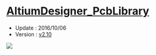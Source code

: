 [AltiumDesigner_PcbLibrary](https://github.com/KitSprout/AltiumDesigner_PcbLibrary)
=========================
* Update : 2016/10/06
* Version : [v2.10](https://github.com/KitSprout/AltiumDesigner_PcbLibrary/releases/tag/v2.10)

<img src="https://lh6.googleusercontent.com/-Yn64tjOW7Vo/U-jG4QG0ZGI/AAAAAAAAKM8/2cyZLPPg3cU/s1600/Package.png" />
